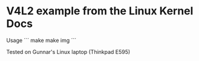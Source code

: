# V4L2 example from the Linux Kernel Docs
Usage
´´´
make
make img
´´´

Tested on Gunnar's Linux laptop (Thinkpad E595)
